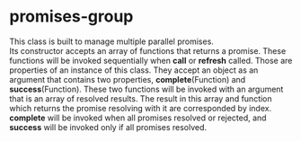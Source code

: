 # promises-group
This class is built to manage multiple parallel promises.   
Its constructor accepts an array of functions that returns a promise. These functions will be invoked sequentially when **call** or **refresh** called. Those are properties of an instance of this class.
They accept an object as an argument that contains two properties, **complete**(Function) and **success**(Function). These two functions will be invoked with an argument that is an array of resolved results. The result in this array and function which returns the promise resolving with it are corresponded by index. **complete** will be invoked when all promises resolved or rejected, and **success** will be invoked only if all promises resolved.
